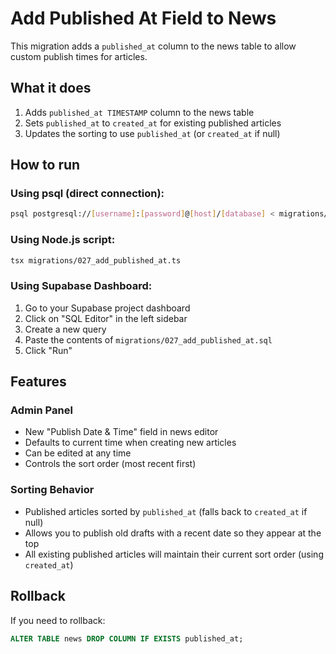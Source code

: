 # Add Published At Field to News

This migration adds a `published_at` column to the news table to allow custom publish times for articles.

## What it does

1. Adds `published_at TIMESTAMP` column to the news table
2. Sets `published_at` to `created_at` for existing published articles
3. Updates the sorting to use `published_at` (or `created_at` if null)

## How to run

### Using psql (direct connection):
```bash
psql postgresql://[username]:[password]@[host]/[database] < migrations/027_add_published_at.sql
```

### Using Node.js script:
```bash
tsx migrations/027_add_published_at.ts
```

### Using Supabase Dashboard:
1. Go to your Supabase project dashboard
2. Click on "SQL Editor" in the left sidebar
3. Create a new query
4. Paste the contents of `migrations/027_add_published_at.sql`
5. Click "Run"

## Features

### Admin Panel
- New "Publish Date & Time" field in news editor
- Defaults to current time when creating new articles
- Can be edited at any time
- Controls the sort order (most recent first)

### Sorting Behavior
- Published articles sorted by `published_at` (falls back to `created_at` if null)
- Allows you to publish old drafts with a recent date so they appear at the top
- All existing published articles will maintain their current sort order (using `created_at`)

## Rollback

If you need to rollback:
```sql
ALTER TABLE news DROP COLUMN IF EXISTS published_at;
```

